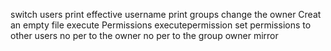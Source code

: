 switch users
print effective username
 print groups
change the owner
Creat an empty file
 execute
Permissions
executepermission
set permissions to other users no per to the owner no per to the group owner
mirror
